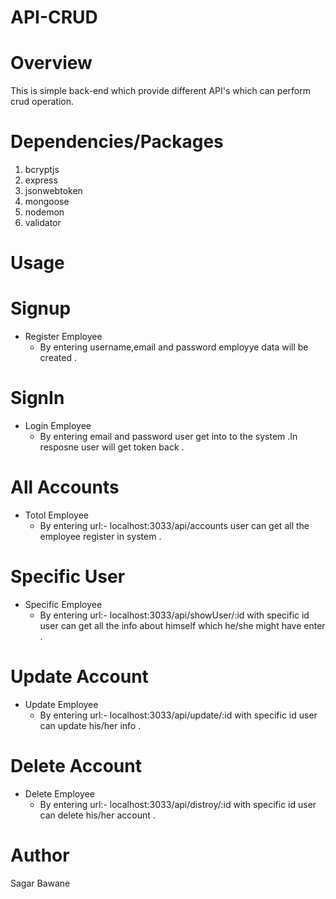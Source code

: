 # API-CRUD

# Overview
This is simple back-end which provide different API's which can perform crud operation.

# Dependencies/Packages
1. bcryptjs
2. express
3. jsonwebtoken
4. mongoose
5. nodemon
6. validator


# Usage
 # Signup 
  * Register Employee
    - By entering username,email and password employye data will be created  .  
 # SignIn 
  * Login Employee
    - By entering email and password user get into to the system .In resposne user will get token back .  
 # All Accounts
  * Totol Employee
    - By entering url:- localhost:3033/api/accounts user can get all the employee register in system .  
 # Specific User
  * Specific  Employee
    - By entering url:- localhost:3033/api/showUser/:id with specific id  user can get all the info about himself which he/she might have enter .   
  # Update Account
  * Update Employee
    -  By entering url:- localhost:3033/api/update/:id with specific id  user can update his/her info  .  
   # Delete Account
  * Delete Employee
    -  By entering url:- localhost:3033/api/distroy/:id with specific id  user can delete his/her account  .   
# Author
Sagar Bawane


